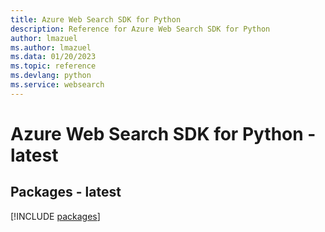 ```yaml
---
title: Azure Web Search SDK for Python
description: Reference for Azure Web Search SDK for Python
author: lmazuel
ms.author: lmazuel
ms.data: 01/20/2023
ms.topic: reference
ms.devlang: python
ms.service: websearch
---
```

# Azure Web Search SDK for Python - latest
## Packages - latest
[!INCLUDE [packages](web-search-index.md)]